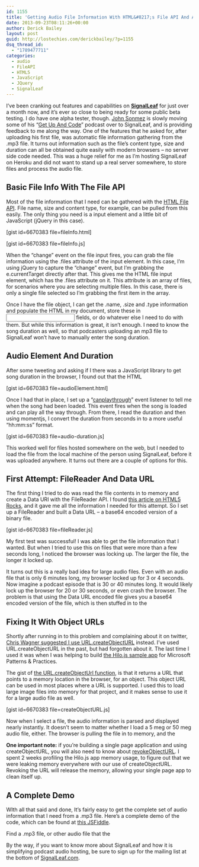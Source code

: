 ```yaml
---
id: 1155
title: 'Getting Audio File Information With HTML&#8217;s File API And Audio Element'
date: 2013-09-23T08:11:26+00:00
author: Derick Bailey
layout: post
guid: http://lostechies.com/derickbailey/?p=1155
dsq_thread_id:
  - "1789477711"
categories:
  - audio
  - FileAPI
  - HTML5
  - JavaScript
  - JQuery
  - SignalLeaf
---
```

I&#8217;ve been cranking out features and capabilities on [**SignalLeaf**](http://signalleaf.com) for just over a month now, and it&#8217;s ever so close to being ready for some public beta testing. I do have one alpha tester, though. [John Sonmez](http://simpleprogrammer.com/) is slowly moving some of his &#8220;[Get Up And Code](http://getupandcode.com/)&#8221; podcast over to SignalLeaf, and is providing feedback to me along the way. One of the features that he asked for, after uploading his first file, was automatic file information gathering from the .mp3 file. It turns out information such as the file&#8217;s content type, size and duration can all be obtained quite easily with modern browsers &#8211; no server side code needed. This was a huge relief for me as I&#8217;m hosting SignalLeaf on Heroku and did not want to stand up a real server somewhere, to store files and process the audio file.

## Basic File Info With The File API

Most of the file information that I need can be gathered with the [HTML File API](http://www.w3.org/TR/FileAPI/). File name, size and content type, for example, can be pulled from this easily. The only thing you need is a <file> input element and a little bit of JavaScript (jQuery in this case).

[gist id=6670383 file=fileInfo.html]

[gist id=6670383 file=fileInfo.js]

When the &#8220;change&#8221; event on the file input fires, you can grab the file information using the .files attribute of the input element. In this case, I&#8217;m using jQuery to capture the &#8220;change&#8221; event, but I&#8217;m grabbing the e.currentTarget directly after that. This gives me the HTML file input element, which has the .files attribute on it. This attribute is an array of files, for scenarios where you are selecting multiple files. In this case, there is only a single file selected so I&#8217;m grabbing the first item in the array.

Once I have the file object, I can get the .name, .size and .type information and populate the HTML in my document, store these in <input> fields, or do whatever else I need to do with them. But while this information is great, it isn&#8217;t enough. I need to know the song duration as well, so that podcasters uploading an mp3 file to SignalLeaf won&#8217;t have to manually enter the song duration.

## Audio Element And Duration

After some tweeting and asking if I there was a JavaScript library to get song duration in the browser, I found out that the HTML <audio> element has this built in to it. Once the <audio> element has loaded the file set in it&#8217;s &#8220;src&#8221; attribute, I can read the .duration of the element which returns the song duration in seconds.

[gist id=6670383 file=audioElement.html]

Once I had that in place, I set up a &#8220;[canplaythrough](https://developer.mozilla.org/en-US/docs/Web/Reference/Events/canplaythrough)&#8221; event listener to tell me when the song had been loaded. This event fires when the song is loaded and can play all the way through. From there, I read the duration and then using momentjs, I convert the duration from seconds in to a more useful &#8220;hh:mm:ss&#8221; format.

[gist id=6670383 file=audio-duration.js]

This worked well for files hosted somewhere on the web, but I needed to load the file from the local machine of the person using SignalLeaf, before it was uploaded anywhere. It turns out there are a couple of options for this.

## First Attempt: FileReader And Data URL

The first thing I tried to do was read the file contents in to memory and create a Data URI with the FileReader API. I found [this article on HTML5 Rocks](http://www.html5rocks.com/en/tutorials/file/dndfiles/), and it gave me all the information I needed for this attempt. So I set up a FileReader and built a Data URL &#8211; a base64 encoded version of a binary file.

[gist id=6670383 file=fileReader.js]

My first test was successful! I was able to get the file information that I wanted. But when I tried to use this on files that were more than a few seconds long, I noticed the browser was locking up. The larger the file, the longer it locked up.

It turns out this is a really bad idea for large audio files. Even with an audio file that is only 6 minutes long, my browser locked up for 3 or 4 seconds. Now imagine a podcast episode that is 30 or 40 minutes long. It would likely lock up the browser for 20 or 30 seconds, or even crash the browser. The problem is that using the Data URL encoded file gives you a base64 encoded version of the file, which is then stuffed in to the <audio> tag&#8217;s &#8220;src&#8221; property. You can imagine a browser not liking the 30 or 40 megs worth of data, and having a hard time encoding it and storing the string in this element.

## Fixing It With Object URLs

Shortly after running in to this problem and complaining about it on twitter, [Chris Wagner suggested I use URL.createObjectURL](https://twitter.com/chris_a_wagner/status/381470768648839168) instead. I&#8217;ve used URL.createObjectURL in the past, but had forgotten about it. The last time I used it was when I was helping to build [the Hilo.js sample app](http://hilojs.codeplex.com/) for Microsoft Patterns & Practices.

The gist of [the URL.createObjectUrl function](https://developer.mozilla.org/en-US/docs/Web/API/URL.createObjectURL), is that it returns a URL that points to a memory location in the browser, for an object. This object URL can be used in most places where a URL is supported. I used this to load large image files into memory for that project, and it makes sense to use it for a large audio file as well.

[gist id=6670383 file=createObjectURL.js]

Now when I select a file, the audio information is parsed and displayed nearly instantly. It doesn&#8217;t seem to matter whether I load a 5 meg or 50 meg audio file, either. The browser is pulling the file in to memory, and the <audio> element is pointed at that memory location.

**One important note:** if you&#8217;re building a single page application and using createObjectURL, you will also need to know about [revokeObjectURL](https://developer.mozilla.org/en-US/docs/Web/API/URL.revokeObjectURL). I spent 2 weeks profiling the Hilo.js app memory usage, to figure out that we were leaking memory everywhere with our use of createObjectURL. Revoking the URL will release the memory, allowing your single page app to clean itself up.

## A Complete Demo

WIth all that said and done, It&#8217;s fairly easy to get the complete set of audio information that I need from a .mp3 file. Here&#8217;s a complete demo of the code, which can be found at [this JSFiddle](http://jsfiddle.net/derickbailey/s4P2v/).



Find a .mp3 file, or other audio file that the <audio> input element supports. Once you have selected it with the file chooser, you will see the file name, type, size and duration loaded in to the HTML &#8211; all thanks to the File API, <audio> element and URL.createObjectURL.

By the way, if you want to know more about SignalLeaf and how it is simplifying podcast audio hosting, be sure to sign up for the mailing list at the bottom of [SignalLeaf.com](http://signalleaf.com).